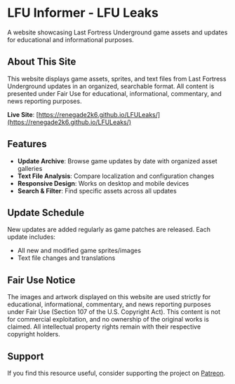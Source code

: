 # LFU Informer - LFU Leaks

A website showcasing Last Fortress Underground game assets and updates for educational and informational purposes.

## About This Site

This website displays game assets, sprites, and text files from Last Fortress Underground updates in an organized, searchable format. All content is presented under Fair Use for educational, informational, commentary, and news reporting purposes.

**Live Site**: [https://renegade2k6.github.io/LFULeaks/](https://renegade2k6.github.io/LFULeaks/)

## Features

- **Update Archive**: Browse game updates by date with organized asset galleries 
- **Text File Analysis**: Compare localization and configuration changes
- **Responsive Design**: Works on desktop and mobile devices
- **Search & Filter**: Find specific assets across all updates

## Update Schedule

New updates are added regularly as game patches are released. Each update includes:
- All new and modified game sprites/images
- Text file changes and translations

## Fair Use Notice

The images and artwork displayed on this website are used strictly for educational, informational, commentary, and news reporting purposes under Fair Use (Section 107 of the U.S. Copyright Act). This content is not for commercial exploitation, and no ownership of the original works is claimed. All intellectual property rights remain with their respective copyright holders.

## Support

If you find this resource useful, consider supporting the project on [Patreon](https://www.patreon.com/renegade2k6UK).
